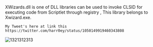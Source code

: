 XWizards.dll is one of DLL libraries can be used to invoke CLSID for executing code from Scriptlet through registry ,
This library belongs to Xwizard.exe.

```
My Tweet's here at link this
https://twitter.com/harr0ey/status/1050149919460343808

```
![1321312313](https://user-images.githubusercontent.com/25440152/47869296-46e3a580-de0f-11e8-9f3e-691a90ddb2eb.PNG)
